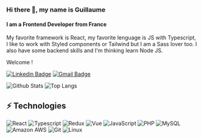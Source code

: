 ### Hi there 👋, my name is Guillaume
#### I am a Frontend Developer from France

My favorite framework is React, my favorite lenguage is JS with Typescript, I like to work with Styled components or Tailwind but I am a Sass lover too. I also have some backend skills and I'm thinking learn Node JS. 

Welcome !

[![Linkedin Badge](https://img.shields.io/badge/-GuillaumeDallolmo-blue?style=flat-square&logo=Linkedin&logoColor=white&link=https://www.linkedin.com/in/guillaume-dall-olmo-509aaa1b4/)](https://www.linkedin.com/in/guillaume-dall-olmo-509aaa1b4/)
[![Gmail Badge](https://img.shields.io/badge/-guillaume.dallolmo@gmail.com-c14438?style=flat-square&logo=Gmail&logoColor=white&link=mailto:guillaume.dallolmo@gmail.com)](mailto:guillaume.dallolmo@gmail.com)

![Github Stats](https://github-readme-stats.vercel.app/api?username=Guillaume-da&theme=github_dark&show_icons=true&count_private=true&show_icons=true&hide_border=true&include_all_commits=true)
![Top Langs](https://github-readme-stats.vercel.app/api/top-langs/?username=Guillaume-da&theme=github_dark&hide=TeX&layout=compact&hide_border=true&langs_count=5&card_width=250)

## ⚡ Technologies

![React](https://img.shields.io/badge/-React.js-181717?style=flat-square&logo=react)
![Typescript](https://img.shields.io/badge/-Typescript-181717?style=flat-square&logo=typescript)
![Redux](https://img.shields.io/badge/-Redux-181717?style=flat-square&logo=redux)
![Vue](https://img.shields.io/badge/-Vue.js-181717?style=flat-square&logo=vue.js)
![JavaScript](https://img.shields.io/badge/-JavaScript-181717?style=flat-square&logo=javascript)
![PHP](https://img.shields.io/badge/-PHP-181717?style=flat-square&logo=php)
![MySQL](https://img.shields.io/badge/-MySQL-181717?style=flat-square&logo=mysql)
![Amazon AWS](https://img.shields.io/badge/Amazon%20AWS-181717?style=flat-square&logo=amazon-aws)
![Git](https://img.shields.io/badge/-Git-181717?style=flat-square&logo=git)
![Linux](https://img.shields.io/badge/-Linux-181717?style=flat-square&logo=linux)

